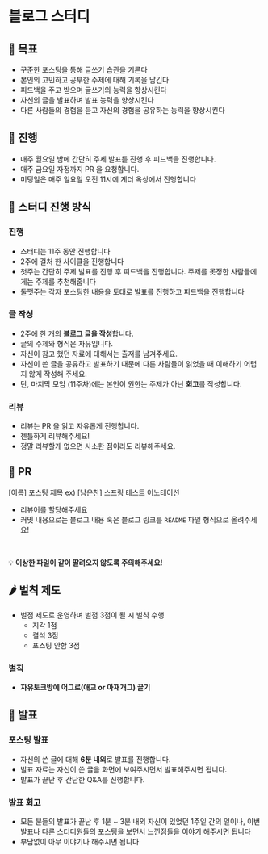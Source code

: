 # 블로그 스터디

## 🥝 목표

- 꾸준한 포스팅을 통해 글쓰기 습관을 기른다
- 본인의 고민하고 공부한 주제에 대해 기록을 남긴다
- 피드백을 주고 받으며 글쓰기의 능력을 향상시킨다
- 자신의 글을 발표하며 발표 능력을 향상시킨다
- 다른 사람들의 경험을 듣고 자신의 경험을 공유하는 능력을 향상시킨다

## 🍏 진행
- 매주 월요일 밤에 간단히 주제 발표를 진행 후 피드백을 진행합니다.
- 매주 금요일 자정까지 PR 을 요청합니다.
- 미팅일은 매주 일요일 오전 11시에 게더 옥상에서 진행합니다

## 🍐 스터디 진행 방식

### 진행

- 스터디는 11주 동안 진행합니다
- 2주에 걸처 한 사이클을 진행합니다
- 첫주는 간단히 주제 발표를 진행 후 피드백을 진행합니다. 주제를 못정한 사람들에게는 주제를 추천해줍니다
- 둘쨋주는 각자 포스팅한 내용을 토대로 발표를 진행하고 피드백을 진행합니다

### 글 작성

- 2주에 한 개의 **블로그 글을 작성**합니다.
- 글의 주제와 형식은 자유입니다.
- 자신이 참고 했던 자료에 대해서는 출저를 남겨주세요.
- 자신이 쓴 글을 공유하고 발표하기 때문에 다른 사람들이 읽었을 때 이해하기 어렵지 않게 작성해 주세요.
- 단, 마지막 모임 (11주차)에는 본인이 원한는 주제가 아닌 **회고**를 작성합니다.

### 리뷰

- 리뷰는 PR 을 읽고 자유롭게 진행합니다.
- 젠틀하게 리뷰해주세요!
- 정말 리뷰할게 없으면 사소한 점이라도 리뷰해주세요.

## 🥑 PR

[이름] 포스팅 제목
ex) [남은찬] 스프링 테스트 어노테이션
- 리뷰어를 할당해주세요
- 커밋 내용으로는 블로그 내용 혹은 블로그 링크를 `README` 파일 형식으로 올려주세요!
<br>

💡 **이상한 파일이 같이 딸려오지 않도록 주의해주세요!**
## 🌶️ 벌칙 제도

- 벌점 제도로 운영하며 벌점 3점이 될 시 벌칙 수행
    - 지각 1점
    - 결석 3점
    - 포스팅 안함 3점

### 벌칙

- **자유토크방에 어그로(애교 or 아재개그) 끌기**

## 🥦 발표

### 포스팅 발표

- 자신의 쓴 글에 대해 **6분 내외**로 발표를 진행합니다.
- 발표 자료는 자신이 쓴 글을 화면에 보여주시면서 발표해주시면 됩니다.
- 발표가 끝난 후 간단한 Q&A를 진행합니다.

### 발표 회고

- 모든 분들의 발표가 끝난 후 1분 ~ 3분 내외 자신이 있었던 1주일 간의 일이나, 이번 발표나 다른 스터디원들의 포스팅을 보면서 느낀점들을 이야기 해주시면 됩니다
- 부담없이 아무 이야기나 해주시면 됩니다
